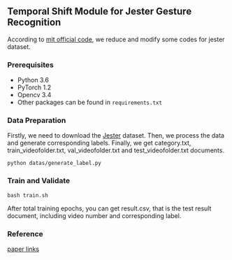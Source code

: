 ## Temporal Shift Module for Jester Gesture Recognition 

According to [mit official code](https://github.com/mit-han-lab/temporal-shift-module), we reduce and modify some codes for jester dataset.

### Prerequisites

* Python 3.6
* PyTorch 1.2
* Opencv 3.4
* Other packages can be found in ```requirements.txt```

### Data Preparation

Firstly, we need to download the [Jester](https://20bn.com/datasets/jester/v1) dataset. Then, we process the data and generate corresponding labels. Finally, we get category.txt, train_videofolder.txt, val_videofolder.txt and test_videofolder.txt documents.

`python datas/generate_label.py`

### Train and Validate

`bash train.sh`

After total training epochs, you can get result.csv, that is the test result document, including video number and corresponding label.

### Reference

[paper links](https://arxiv.org/abs/1811.08383)
